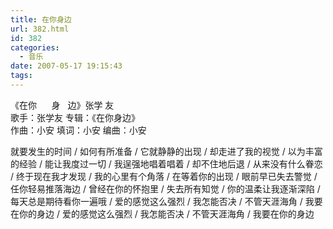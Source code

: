 ```yaml
---
title: 在你身边
url: 382.html
id: 382
categories:
  - 音乐
date: 2007-05-17 19:15:43
tags:
---
```


《在你      身   边》张学 友  
歌手：张学友 专辑：《在你身边》  
作曲：小安 填词：小安 编曲：小安  
  
就要发生的时间 / 如何有所准备 / 它就静静的出现 / 却走进了我的视觉 / 以为丰富的经验 / 能让我度过一切 / 我逞强地唱着唱着 / 却不住地后退 / 从来没有什么眷恋 / 终于现在我才发现 / 我的心里有个角落 / 在等着你的出现 / 眼前早已失去警觉 / 任你轻易推落海边 / 曾经在你的怀抱里 / 失去所有知觉 / 你的温柔让我逐渐深陷 / 每天总是期待看你一遍哦 / 爱的感觉这么强烈 / 我怎能否决 / 不管天涯海角 / 我要在你的身边 / 爱的感觉这么强烈 / 我怎能否决 / 不管天涯海角 / 我要在你的身边